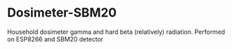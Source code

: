 # Dosimeter-SBM20
Household dosimeter gamma and hard beta (relatively) radiation. Performed on ESP8266 and SBM20 detector
